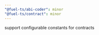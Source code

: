 ```yaml
---
"@fuel-ts/abi-coder": minor
"@fuel-ts/contract": minor
---
```


support configurable constants for contracts
